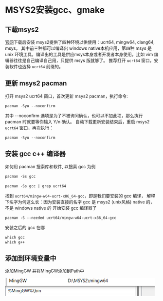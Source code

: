 # MSYS2安装gcc、gmake

## 下载msys2

[官网](https://www.msys2.org/)下载后安装
msys2提供了四种环境以供使用：ucrt64, mingw64, clang64, msys。
其中前三种都可以编译出 windows native本机应用，第四种 msys 是unix 环境工具，编译出的工具是供应msys本身或者开发者本身使用，比如 vim 编辑器往往是自己编译自己用，只提供 msys 版就够了。
推荐打开 `ucrt64` 窗口，安装软件也选择 `ucrt64` 前缀的。

## 更新 msys2 pacman

打开 msys2 ucrt64 窗口，首次更新 msys2 pacman，执行命令:

```shell
pacman -Syu --noconfirm
```

其中 --noconfirm 选项是为了不被询问确认，也可以不加此项，那么执行 pacman 时就要等你输入 Y/n 确认。
自动下载更新安装结束后，重启 msys2 `ucrt64` 窗口，再次执行：

```shell
pacman -Syu --noconfirm
```

## 安装 gcc c++ 编译器

如何用 pacman 搜索库和软件, 以搜索 gcc 为例

```shell
pacman -Ss gcc

pacman -Ss gcc | grep ucrt64
```

找到 `ucrt64/mingw-w64-ucrt-x86_64-gcc`，即是我们要安装的 gcc 编译，
解释下名字为何这么长：因为安装直接的名字 gcc 是 msys2 (unix风格) native 的，不是 windows native 的
开始安装 gcc 编译器了

```shell
pacman -S --needed ucrt64/mingw-w64-ucrt-x86_64-gcc
```

安装之后的 gcc 在哪

```shell
which gcc
which g++
```

## 添加到环境变量中

添加MingGW
并将MingGW添加到Path中

![环境变量](./img/环境变量.png)
